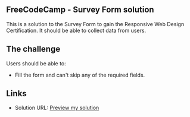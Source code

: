 ## FreeCodeCamp - Survey Form solution

This is a solution to the Survey Form to gain the Responsive Web Design Certification. 
It should be able to collect data from users.  


## The challenge
Users should be able to:

- Fill the form and can't skip any of the required fields.

 ## Links

 - Solution URL: [Preview my solution](https://survey-form-fcc-drab.vercel.app/) 
